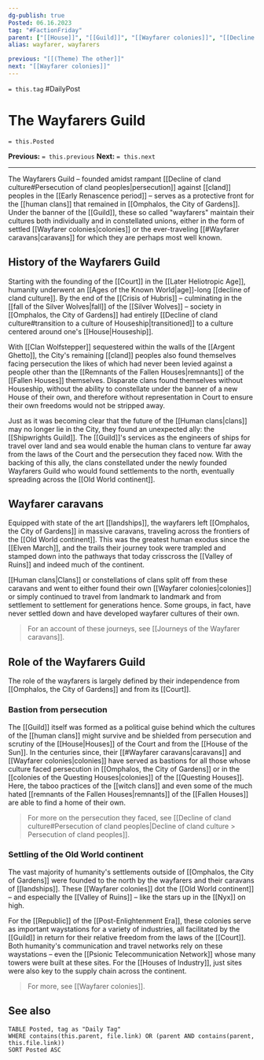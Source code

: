 ```yaml
---
dg-publish: true
Posted: 06.16.2023
tag: "#FactionFriday"
parent: ["[[House]]", "[[Guild]]", "[[Wayfarer colonies]]", "[[Decline of cland culture]]"]
alias: wayfarer, wayfarers

previous: "[[(Theme) The other]]"
next: "[[Wayfarer colonies]]"
---
```

`= this.tag` #DailyPost 
# The Wayfarers Guild
`= this.Posted`

**Previous:** `= this.previous`
**Next:** `= this.next`

---

The Wayfarers Guild – founded amidst rampant [[Decline of cland culture#Persecution of cland peoples|persecution]] against [[cland]] peoples in the [[Early Renascence period]] – serves as a protective front for the [[human clans]] that remained in [[Omphalos, the City of Gardens]]. Under the banner of the [[Guild]], these so called "wayfarers" maintain their cultures both individually and in constellated unions, either in the form of settled [[Wayfarer colonies|colonies]] or the ever-traveling [[#Wayfarer caravans|caravans]] for which they are perhaps most well known.

## History of the Wayfarers Guild

Starting with the founding of the [[Court]] in the [[Later Heliotropic Age]], humanity underwent an [[Ages of the Known World|age]]-long [[decline of cland culture]]. By the end of the [[Crisis of Hubris]] – culminating in the [[fall of the Silver Wolves|fall]] of the [[Silver Wolves]] – society in [[Omphalos, the City of Gardens]] had entirely [[Decline of cland culture#transition to a culture of Houseship|transitioned]] to a culture centered around one's [[House|Houseship]].

With [[Clan Wolfstepper]] sequestered within the walls of the [[Argent Ghetto]], the City's remaining [[cland]] peoples also found themselves facing persecution the likes of which had never been levied against a people other than the [[Remnants of the Fallen Houses|remnants]] of the [[Fallen Houses]] themselves. Disparate clans found themselves without Houseship, without the ability to constellate under the banner of a new House of their own, and therefore without representation in Court to ensure their own freedoms would not be stripped away.

Just as it was becoming clear that the future of the [[Human clans|clans]] may no longer lie in the City, they found an unexpected ally: the [[Shipwrights Guild]]. The [[Guild]]'s services as the engineers of ships for travel over land and sea would enable the human clans to venture far away from the laws of the Court and the persecution they faced now. With the backing of this ally, the clans constellated under the newly founded Wayfarers Guild who would found settlements to the north, eventually spreading across the [[Old World continent]].

## Wayfarer caravans

Equipped with state of the art [[landships]], the wayfarers left [[Omphalos, the City of Gardens]] in massive caravans, traveling across the frontiers of the [[Old World continent]]. This was the greatest human exodus since the [[Elven March]], and the trails their journey took were trampled and stamped down into the pathways that today crisscross the [[Valley of Ruins]] and indeed much of the continent.

[[Human clans|Clans]] or constellations of clans split off from these caravans and went to either found their own [[Wayfarer colonies|colonies]] or simply continued to travel from landmark to landmark and from settlement to settlement for generations hence. Some groups, in fact, have never settled down and have developed wayfarer cultures of their own.

> For an account of these journeys, see [[Journeys of the Wayfarer caravans]].

## Role of the Wayfarers Guild

The role of the wayfarers is largely defined by their independence from [[Omphalos, the City of Gardens]] and from its [[Court]].

### Bastion from persecution

The [[Guild]] itself was formed as a political guise behind which the cultures of the [[human clans]] might survive and be shielded from persecution and scrutiny of the [[House|Houses]] of the Court and from the [[House of the Sun]]. In the centuries since, their [[#Wayfarer caravans|caravans]] and [[Wayfarer colonies|colonies]] have served as bastions for all those whose culture faced persecution in [[Omphalos, the City of Gardens]] or in the [[colonies of the Questing Houses|colonies]] of the [[Questing Houses]]. Here, the taboo practices of the [[witch clans]] and even some of the much hated [[remnants of the Fallen Houses|remnants]] of the [[Fallen Houses]] are able to find a home of their own.

> For more on the persecution they faced, see [[Decline of cland culture#Persecution of cland peoples|Decline of cland culture > Persecution of cland peoples]].

### Settling of the Old World continent

The vast majority of humanity's settlements outside of [[Omphalos, the City of Gardens]] were founded to the north by the wayfarers and their caravans of [[landships]]. These [[Wayfarer colonies]] dot the [[Old World continent]] – and especially the [[Valley of Ruins]] – like the stars up in the [[Nyx]] on high.

For the [[Republic]] of the [[Post-Enlightenment Era]], these colonies serve as important waystations for a variety of industries, all facilitated by the [[Guild]] in return for their relative freedom from the laws of the [[Court]]. Both humanity's communication and travel networks rely on these waystations – even the [[Psionic Telecommunication Network]] whose many towers were built at these sites. For the [[Houses of Industry]], just sites were also key to the supply chain across the continent.

> For more, see [[Wayfarer colonies]].

## See also
```dataview
TABLE Posted, tag as "Daily Tag"
WHERE contains(this.parent, file.link) OR (parent AND contains(parent, this.file.link))
SORT Posted ASC
```